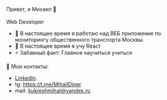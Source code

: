 Привет, я Михаил 👋<br/>  
Web Developer


- 🔭 В настоящее время я работаю над ВЕБ приложение по мониторингу общественного транспорта Москвы.
- 🌱 В настоящее время я учу React
- ⚡ Забавный факт: Главное научиться учиться

📢 Мои контакты:
   - [Linkedin](https://www.linkedin.com/feed/?trk=404_page).
   -   tg: https://t.me/MihailDiper <br/>
   -   mail: kukreshmihal@yandex.ru <br/>
